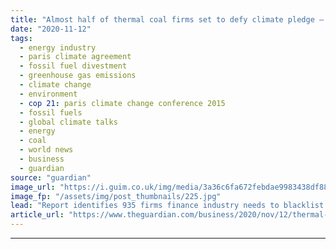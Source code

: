 ```yaml
---
title: "Almost half of thermal coal firms set to defy climate pledge – report"
date: "2020-11-12"
tags: 
  - energy industry
  - paris climate agreement
  - fossil fuel divestment
  - greenhouse gas emissions
  - climate change
  - environment
  - cop 21: paris climate change conference 2015
  - fossil fuels
  - global climate talks
  - energy
  - coal
  - world news
  - business
  - guardian
source: "guardian"
image_url: "https://i.guim.co.uk/img/media/3a36c6fa672febdae9983438df888c7c0b588cba/0_235_3500_2101/master/3500.jpg?width=460&quality=85&auto=format&fit=max&s=5e286672c225ecf6cde8a74f1772b16a"
image_fp: "/assets/img/post_thumbnails/225.jpg"
lead: "Report identifies 935 firms finance industry needs to blacklist to meet Paris goalsAlmost half the companies involved in the thermal coal industry are expected to defy global climate commitments by deepening their coal interests in the coming years, ..."
article_url: "https://www.theguardian.com/business/2020/nov/12/thermal-coal-firms-climate-pledge-report-paris-goals"
---
```


---

